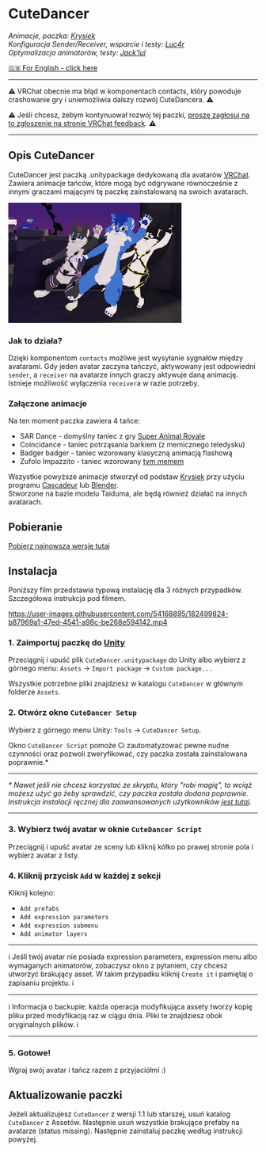 # **CuteDancer**

_Animacje, paczka: [Krysiek](https://github.com/Krysiek)  
Konfiguracja Sender/Receiver, wsparcie i testy: [Luc4r](https://github.com/Luc4r)  
Optymalizacja animatorów, testy: [Jack'lul](https://github.com/jacklul)_

[🇬🇧 For English - click here](/README.md)

___
⚠️ VRChat obecnie ma błąd w komponentach contacts, który powoduje crashowanie gry i uniemożliwia dalszy rozwój CuteDancera. ⚠️

⚠️ Jeśli chcesz, żebym kontynuował rozwój tej paczki, [proszę zagłosuj na to zgłoszenie na stronie VRChat feedback](https://feedback.vrchat.com/bug-reports/p/1248-vrchat-crashes-when-many-contacts-collide-with-each-other). ⚠️
___

## Opis CuteDancer

CuteDancer jest paczką .unitypackage dedykowaną dla avatarów [VRChat](https://hello.vrchat.com/). Zawiera animacje tańców, które mogą być odgrywane równocześnie z innymi graczami mającymi tę paczkę zainstalowaną na swoich avatarach.

![promo anim](docs/images/cutedancer.gif)

### Jak to działa?

Dzięki komponentom `contacts` możliwe jest wysyłanie sygnałów między avatarami. Gdy jeden avatar zaczyna tańczyć, aktywowany jest odpowiedni `sender`, a `receiver` na avatarze innych graczy aktywuje daną animację. Istnieje możliwość wyłączenia `receiver`a w razie potrzeby.

### Załączone animacje

Na ten moment paczka zawiera 4 tańce:
- SAR Dance - domyślny taniec z gry [Super Animal Royale](https://animalroyale.com/)
- Coincidance - taniec potrząsania barkiem (z memicznego teledysku)
- Badger badger - taniec wzorowany klasyczną animacją flashową
- Zufolo Impazzito - taniec wzorowany [tym memem](https://www.reddit.com/r/doodoofard/comments/w6lhnl/dance/)

Wszystkie powyższe animacje stworzył od podstaw [Krysiek](https://github.com/Krysiek) przy użyciu programu [Cascadeur](https://cascadeur.com/) lub [Blender](https://www.blender.org/).  
Stworzone na bazie modelu Taiduma, ale będą również działać na innych avatarach.

## Pobieranie

[Pobierz najnowszą wersję tutaj](https://github.com/Krysiek/CuteDancer/releases)

## Instalacja

Poniższy film przedstawia typową instalację dla 3 różnych przypadków. Szczegółowa instrukcja pod filmem.

https://user-images.githubusercontent.com/54168895/182499824-b87969a1-47ed-4541-a98c-be268e594142.mp4

### 1. **Zaimportuj paczkę do [Unity](https://unity.com/)**

Przeciągnij i upuść plik `CuteDancer.unitypackage` do Unity albo wybierz z górnego menu: `Assets` -> `Import package` -> `Custom package...`

Wszystkie potrzebne pliki znajdziesz w katalogu `CuteDancer` w głównym folderze `Assets`.

### 2. **Otwórz okno `CuteDancer Setup`**

Wybierz z górnego menu Unity: `Tools` -> `CuteDancer Setup`.

Okno `CuteDancer Script` pomoże Ci zautomatyzować pewne nudne czynności oraz pozwoli zweryfikować, czy paczka została zainstalowana poprawnie.\*
___
_\* Nawet jeśli nie chcesz korzystać ze skryptu, który "robi magię", to wciąż możesz użyć go żeby sprawdzić, czy paczka została dodana poprawnie. Instrukcja instalacji ręcznej dla zaawansowanych użytkowników [jest tutaj](docs/README.old.md)._
___

### 3. **Wybierz twój avatar w oknie `CuteDancer Script`**

Przeciągnij i upuść avatar ze sceny lub kliknij kółko po prawej stronie pola i wybierz avatar z listy.

### 4. **Kliknij przycisk `Add` w każdej z sekcji**

Kliknij kolejno:
- `Add prefabs`
- `Add expression parameters`
- `Add expression submenu`
- `Add animator layers`
___
ℹ️ Jeśli twój avatar nie posiada expression parameters, expression menu albo wymaganych animatorów, zobaczysz okno z pytaniem, czy chcesz utworzyć brakujący asset. W takim przypadku kliknij `Create it` i pamiętaj o zapisaniu projektu. ℹ️
___
ℹ️ Informacja o backupie: każda operacja modyfikująca assety tworzy kopię pliku przed modyfikacją raz w ciągu dnia. Pliki te znajdziesz obok oryginalnych plików. ℹ️
___

### 5. **Gotowe!**

Wgraj swój avatar i tańcz razem z przyjaciółmi :)

## Aktualizowanie paczki

Jeżeli aktualizujesz `CuteDancer` z wersji 1.1 lub starszej, usuń katalog `CuteDancer` z Assetów. Następnie usuń wszystkie brakujące prefaby na avatarze (status missing). Następnie zainstaluj paczkę według instrukcji powyżej.
